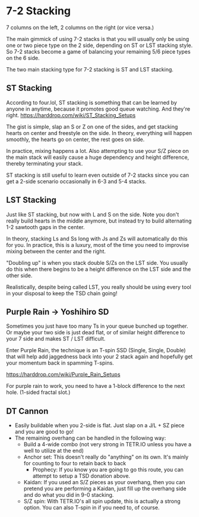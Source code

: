 # 7-2 Stacking
7 columns on the left, 2 columns on the right (or vice versa.)

The main gimmick of using 7-2 stacks is that you will usually only be using one or two piece type on the 2 side, depending on ST or LST stacking style.
So 7-2 stacks become a game of balancing your remaining 5/6 piece types on the 6 side.

The two main stacking type for 7-2 stacking is ST and LST stacking.


## ST Stacking

According to four.lol, ST stacking is something that can be learned by anyone in anytime, because it promotes good queue watching. And they're right.
https://harddrop.com/wiki/ST_Stacking_Setups


The gist is simple, slap an S or Z on one of the sides, and get stacking hearts on center and freestyle on the side.
In theory, everything will happen smoothly, the hearts go on center, the rest goes on side.

In practice, mixing happens a lot. Also attempting to use your S/Z piece on the main stack will easily cause a huge dependency and height difference, thereby terminating your stack.

ST stacking is still useful to learn even outside of 7-2 stacks since you can get a 2-side scenario occasionally in 6-3 and 5-4 stacks.

## LST Stacking
Just like ST stacking, but now with L and S on the side. Note you don't really build hearts in the middle anymore, but instead try to build alternating 1-2 sawtooth gaps in the center.

In theory, stacking Ls and Ss long with Js and Zs will automatically do this for you. In practice, this is a luxury, most of the time you need to improvise mixing between the center and the right.

"Doubling up" is when you stack double S/Zs on the LST side. You usually do this when there begins to be a height difference on the LST side and the other side.

Realistically, despite being called LST, you really should be using every tool in your disposal to keep the TSD chain going! 

## Purple Rain -> Yoshihiro SD
Sometimes you just have too many Ts in your queue bunched up together. Or maybe your two side is just dead flat, or of similar height difference to your 7 side and makes ST / LST difficult.

Enter Purple Rain, the technique is an T-spin SSD (Single, Single, Double) that will help add jaggedness back into your 2 stack again and hopefully get your momentum back in spamming T-spins.

https://harddrop.com/wiki/Purple_Rain_Setups

For purple rain to work, you need to have a 1-block difference to the next hole. (1-sided fractal slot.)

## DT Cannon
- Easily buildable when you 2-side is flat. Just slap on a J/L + SZ piece and you are good to go!
- The remaining overhang can be handled in the following way:
    - Build a 4-wide combo (not very strong in TETR.IO unless you have a well to utilize at the end)
    - Anchor set: This doesn't really do "anything" on its own. It's mainly for counting to four to retain back to back
        - Prophecy: If you know you are going to go this route, you can attempt to setup a TSD donation above. 
    - Kaidan: If you used an S/Z pieces as your overhang, then you can pretend you are performing a Kaidan, just fill up the overhang side and do what you did in 9-0 stacking.
    - S/Z spin: With TETR.IO's all spin update, this is actually a strong option. You can also T-spin in if you need to, of course.